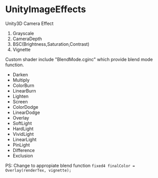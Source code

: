 # UnityImageEffects
Unity3D Camera Effect

1. Grayscale
2. CameraDepth
3. BSC(Brightness,Saturation,Contrast)
4. Vignette

Custom shader include "BlendMode.cginc" which provide blend mode function.
- Darken
- Multiply
- ColorBurn
- LinearBurn
- Lighten
- Screen
- ColorDodge
- LinearDodge
- Overlay
- SoftLight
- HardLight
- VividLight
- LinearLight
- PinLight
- Difference
- Exclusion

PS: Change to appropiate blend function `fixed4 finalColor = Overlay(renderTex, vignette);`